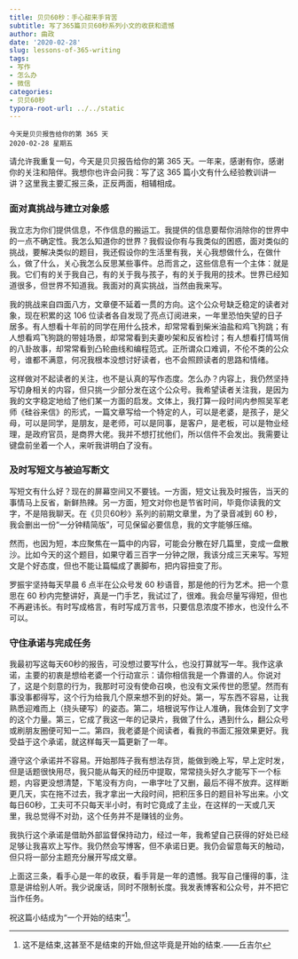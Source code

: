 ```yaml
---
title: 贝贝60秒：手心甜来手背苦
subtitle: 写了365篇贝贝60秒系列小文的收获和遗憾
author: 曲政
date: '2020-02-28'
slug: lessons-of-365-writing
tags:
- 写作
- 怎么办
- 微信
categories:
- 贝贝60秒
typora-root-url: ../../static
---
```

```
今天是贝贝报告给你的第 365 天   
2020-02-28 星期五 
```

请允许我重复一句，今天是贝贝报告给你的第 365 天。一年来，感谢有你，感谢你的关注和陪伴。我想你也许会问我：写了这 365 篇小文有什么经验教训讲一讲？这里我主要汇报三条，正反两面，相辅相成。

### 面对真挑战与建立对象感

我立志为你们提供信息，不作信息的搬运工。我提供的信息要帮你消除你的世界中的一点不确定性。我怎么知道你的世界？我假设你有与我类似的困惑，面对类似的挑战，要解决类似的题目，我还假设你的生活里有我，关心我想做什么，在做什么，做了什么，关心我怎么反思某些事件。总而言之，这些信息有一个主体：就是我。它们有的关于我自己，有的关于我与孩子，有的关于我用的技术。世界已经知道很多，但世界不知道我。我面对的真实挑战，当然由我来写。

我的挑战来自四面八方，文章便不延着一贯的方向。这个公众号缺乏稳定的读者对象，现在积累的这 106 位读者各自发现了亮点订阅进来，一年里恐怕失望的日子居多。有人想看十年前的同学在用什么技术，却常常看到柴米油盐和鸡飞狗跳；有人想看鸡飞狗跳的带娃场景，却常常看到夫妻吵架和反省检讨；有人想看打情骂俏的八卦故事，却常常看到凸轮曲线和编程范式。正所谓众口难调，不伦不类的公众号，谁都不满意，何况我根本没想讨好读者，也不会照顾读者的思路和情绪。

这样做对不起读者的关注，也不是认真的写作态度。怎么办？内容上，我仍然坚持写切身相关的内容，但只挑一少部分发在这个公众号。我希望读者关注我，是因为我的文字稳定地给了他们某一方面的启发。文体上，我打算一段时间内参照吴军老师《硅谷来信》的形式，一篇文章写给一个特定的人，可以是老婆，是孩子，是父母，可以是同学，是朋友，是老师，可以是同事，是客户，是老板，可以是物业经理，是政府官员，是商界大佬。我并不想打扰他们，所以信件不会发出。我需要让键盘前坐着一个人，来听我讲明白了没有。

### 及时写短文与被迫写断文

写短文有什么好？现在的屏幕空间又不要钱。一方面，短文让我及时报告，当天的事情马上反省，新鲜热辣。另一方面，短文对你也是节省时间，毕竟你读我的文字，不是陪我聊天。在《贝贝60秒》系列的前期文章里，为了录音减到 60 秒，我会删出一份“一分钟精简版”，可见保留必要信息，我的文字能够压缩。

然而，也因为短，本应聚焦在一篇中的内容，可能会分散在好几篇里，变成一盘散沙。比如今天的这个题目，如果守着三百字一分钟之限，我该分成三天来写。写短文是个好态度，但也不能让篇幅成了裹脚布，把内容扭变了形。

罗振宇坚持每天早晨 6 点半在公众号发 60 秒语音，那是他的行为艺术。把一个意思在 60 秒内完整讲好，真是一门手艺，我试过了，很难。我会尽量写得短，但也不再避讳长。有时写成格言，有时写成万言书，只要信息浓度不掺水，也没什么不可以。

### 守住承诺与完成任务

我最初写这每天60秒的报告，可没想过要写什么，也没打算就写一年。我作这承诺，主要的初衷是想给老婆一个行动宣示：请你相信我是一个靠谱的人。你说对了，这是个刻意的行为，我那时可没有使命召唤，也没有文采传世的愿望。然而有事没事都得写，这个行为给我几个原来想不到的好处。第一，写东西不容易，让我熟悉迎难而上（挠头硬写）的姿态。第二，培根说写作让人准确，我体会到了文字的这个力量。第三，它成了我这一年的记录片，我做了什么，遇到什么，翻公众号或刷朋友圈便可知一二。第四，我老婆是个阅读者，看我的书面汇报效果更好。我受益于这个承诺，就这样每天一篇更新了一年。

遵守这个承诺并不容易。开始那阵子我有想法存货，能做到晚上写，早上定时发，但是话题很快用尽，我只能从每天的经历中提取，常常挠头好久才能写下一个标题，内容更没想清楚，下笔没有方向，一串字吐了又删，最后不得不放弃。这样断更几天，实在拖不过去，我才拿出一大段时间，把积压多日的题目补写出来。小文每日60秒，工夫可不只每天半小时，有时它竟成了主业，在这样的一天或几天里，我总觉得不对劲，这个任务并不是赚钱的业务。

我执行这个承诺是借助外部监督保持动力，经过一年，我希望自己获得的好处已经足够让我喜欢上写作。我仍然会写博客，但不承诺日更。我仍会留意每天的触动，但只将一部分主题充分展开写成文章。

上面这三条，看手心是一年的收获，看手背是一年的遗憾。我写自己懂得的事，注意是讲给别人听。我少说废话，同时不限制长度。我发表博客和公众号，并不把它当作任务。

祝这篇小结成为“一个开始的结束”[^丘吉尔]。

[^丘吉尔]: 这不是结束,这甚至不是结束的开始,但这毕竟是开始的结束.——丘吉尔